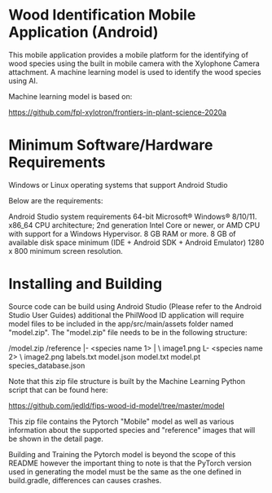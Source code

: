 Wood Identification Mobile Application (Android)
================================================

This mobile application provides a mobile platform for the identifying of wood species using
the built in mobile camera with the Xylophone Camera attachment. A machine learning model
is used to identify the wood species using AI.

Machine learning model is based on:

https://github.com/fpl-xylotron/frontiers-in-plant-science-2020a

Minimum Software/Hardware Requirements
====================

Windows or Linux operating systems that support Android Studio

Below are the requirements:

Android Studio system requirements
64-bit Microsoft® Windows® 8/10/11.
x86_64 CPU architecture; 2nd generation Intel Core or newer, or AMD CPU with support for a Windows Hypervisor.
8 GB RAM or more.
8 GB of available disk space minimum (IDE + Android SDK + Android Emulator)
1280 x 800 minimum screen resolution.

Installing and Building
=======================

Source code can be build using Android Studio (Please refer to the Android Studio User Guides) additional
the PhilWood ID application will require model files to be included in the app/src/main/assets folder
named "model.zip". The "model.zip" file needs to be in the following structure:

/model.zip
    /reference
        |- <species name 1>
        |    \ image1.png
        L- <species name 2>
             \ image2.png
    labels.txt
    model.json
    model.txt
    model.pt
    species_database.json

Note that this zip file structure is built by the Machine Learning Python script that
can be found here:

https://github.com/jedld/fips-wood-id-model/tree/master/model

This zip file contains the Pytorch "Mobile" model as well as various information about
the supported species and "reference" images that will be shown in the detail page.

Building and Training the Pytorch model is beyond the scope of this README however the important thing to
note is that the PyTorch version used in generating the model must be the same as the one
defined in build.gradle, differences can causes crashes.

    
